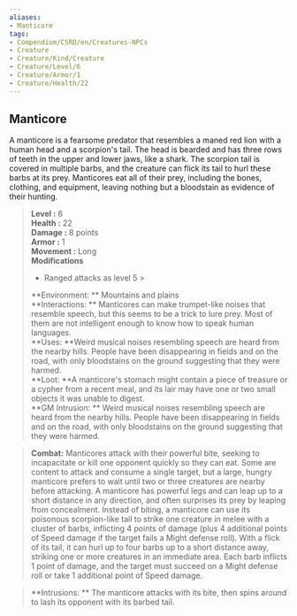 ```yaml
---
aliases:
- Manticore
tags:
- Compendium/CSRD/en/Creatures-NPCs
- Creature
- Creature/Kind/Creature
- Creature/Level/6
- Creature/Armor/1
- Creature/Health/22
---
```


  
## Manticore  
A manticore is a fearsome predator that resembles a maned red lion with a human head and a scorpion's tail. The head is bearded and has three rows of teeth in the upper and lower jaws, like a shark. The scorpion tail is covered in multiple barbs, and the creature can flick its tail to hurl these barbs at its prey. Manticores eat all of their prey, including the bones, clothing, and equipment, leaving nothing but a bloodstain as evidence of their hunting.  

  
> **Level :** 6  
> **Health :** 22  
> **Damage :** 8 points  
> **Armor :** 1  
> **Movement :** Long  
> **Modifications**  
>- Ranged attacks as level 5 >
>  
> **Environment: ** Mountains and plains  
> **Interactions: ** Manticores can make trumpet-like noises that resemble speech, but this seems to be a trick to lure prey. Most of them are not intelligent enough to know how to speak human languages.  
> **Uses: **Weird musical noises resembling speech are heard from the nearby hills. People have been disappearing in fields and on the road, with only bloodstains on the ground suggesting that they were harmed.  
> **Loot: **A manticore's stomach might contain a piece of treasure or a cypher from a recent meal, and its lair may have one or two small objects it was unable to digest.  
> **GM Intrusion: ** Weird musical noises resembling speech are heard from the nearby hills. People have been disappearing in fields and on the road, with only bloodstains on the ground suggesting that they were harmed.  

> **Combat:** 
> Manticores attack with their powerful bite, seeking to incapacitate or kill one opponent quickly so they can eat. Some are content to attack and consume a single target, but a large, hungry manticore prefers to wait until two or three creatures are nearby before attacking. A manticore has powerful legs and can leap up to a short distance in any direction, and often surprises its prey by leaping from concealment. 
Instead of biting, a manticore can use its poisonous scorpion-like tail to strike one creature in melee with a cluster of barbs, inflicting 4 points of damage (plus 4 additional points of Speed damage if the target fails a Might defense roll). With a flick of its tail, it can hurl up to four barbs up to a short distance away, striking one or more creatures in an immediate area. Each barb inflicts 1 point of damage, and the target must succeed on a Might defense roll or take 1 additional point of Speed damage.  
  

> **Intrusions: ** 
> The manticore attacks with its bite, then spins around to lash its opponent with its barbed tail.  
